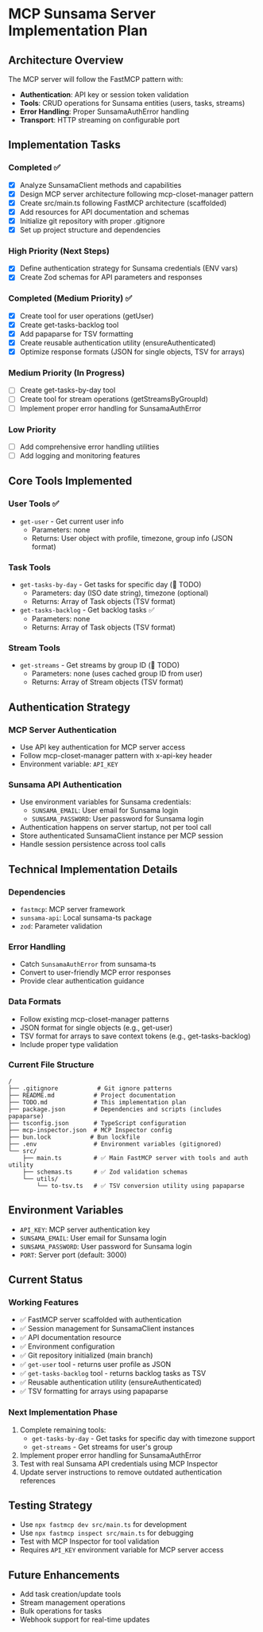 # MCP Sunsama Server Implementation Plan

## Architecture Overview

The MCP server will follow the FastMCP pattern with:
- **Authentication**: API key or session token validation
- **Tools**: CRUD operations for Sunsama entities (users, tasks, streams)
- **Error Handling**: Proper SunsamaAuthError handling
- **Transport**: HTTP streaming on configurable port

## Implementation Tasks

### Completed ✅
- [x] Analyze SunsamaClient methods and capabilities
- [x] Design MCP server architecture following mcp-closet-manager pattern
- [x] Create src/main.ts following FastMCP architecture (scaffolded)
- [x] Add resources for API documentation and schemas
- [x] Initialize git repository with proper .gitignore
- [x] Set up project structure and dependencies

### High Priority (Next Steps)
- [x] Define authentication strategy for Sunsama credentials (ENV vars)
- [x] Create Zod schemas for API parameters and responses

### Completed (Medium Priority) ✅
- [x] Create tool for user operations (getUser)
- [x] Create get-tasks-backlog tool
- [x] Add papaparse for TSV formatting
- [x] Create reusable authentication utility (ensureAuthenticated)
- [x] Optimize response formats (JSON for single objects, TSV for arrays)

### Medium Priority (In Progress)
- [ ] Create get-tasks-by-day tool
- [ ] Create tool for stream operations (getStreamsByGroupId)
- [ ] Implement proper error handling for SunsamaAuthError

### Low Priority
- [ ] Add comprehensive error handling utilities
- [ ] Add logging and monitoring features

## Core Tools Implemented

### User Tools ✅
- `get-user` - Get current user info
  - Parameters: none
  - Returns: User object with profile, timezone, group info (JSON format)

### Task Tools 
- `get-tasks-by-day` - Get tasks for specific day (🚧 TODO)
  - Parameters: day (ISO date string), timezone (optional)
  - Returns: Array of Task objects (TSV format)
- `get-tasks-backlog` - Get backlog tasks ✅
  - Parameters: none
  - Returns: Array of Task objects (TSV format)

### Stream Tools
- `get-streams` - Get streams by group ID (🚧 TODO)
  - Parameters: none (uses cached group ID from user)
  - Returns: Array of Stream objects (TSV format)

## Authentication Strategy

### MCP Server Authentication
- Use API key authentication for MCP server access
- Follow mcp-closet-manager pattern with x-api-key header
- Environment variable: `API_KEY`

### Sunsama API Authentication
- Use environment variables for Sunsama credentials:
  - `SUNSAMA_EMAIL`: User email for Sunsama login
  - `SUNSAMA_PASSWORD`: User password for Sunsama login
- Authentication happens on server startup, not per tool call
- Store authenticated SunsamaClient instance per MCP session
- Handle session persistence across tool calls

## Technical Implementation Details

### Dependencies
- `fastmcp`: MCP server framework
- `sunsama-api`: Local sunsama-ts package
- `zod`: Parameter validation

### Error Handling
- Catch `SunsamaAuthError` from sunsama-ts
- Convert to user-friendly MCP error responses
- Provide clear authentication guidance

### Data Formats
- Follow existing mcp-closet-manager patterns
- JSON format for single objects (e.g., get-user)
- TSV format for arrays to save context tokens (e.g., get-tasks-backlog)
- Include proper type validation

### Current File Structure
```
/
├── .gitignore           # Git ignore patterns
├── README.md           # Project documentation
├── TODO.md             # This implementation plan
├── package.json        # Dependencies and scripts (includes papaparse)
├── tsconfig.json       # TypeScript configuration
├── mcp-inspector.json  # MCP Inspector config
├── bun.lock           # Bun lockfile
├── .env                # Environment variables (gitignored)
└── src/
    ├── main.ts         # ✅ Main FastMCP server with tools and auth utility
    ├── schemas.ts      # ✅ Zod validation schemas
    └── utils/
        └── to-tsv.ts   # ✅ TSV conversion utility using papaparse
```

## Environment Variables
- `API_KEY`: MCP server authentication key
- `SUNSAMA_EMAIL`: User email for Sunsama login
- `SUNSAMA_PASSWORD`: User password for Sunsama login
- `PORT`: Server port (default: 3000)

## Current Status

### Working Features
- ✅ FastMCP server scaffolded with authentication
- ✅ Session management for SunsamaClient instances
- ✅ API documentation resource
- ✅ Environment configuration
- ✅ Git repository initialized (main branch)
- ✅ `get-user` tool - returns user profile as JSON
- ✅ `get-tasks-backlog` tool - returns backlog tasks as TSV
- ✅ Reusable authentication utility (ensureAuthenticated)
- ✅ TSV formatting for arrays using papaparse

### Next Implementation Phase
1. Complete remaining tools:
   - `get-tasks-by-day` - Get tasks for specific day with timezone support
   - `get-streams` - Get streams for user's group
2. Implement proper error handling for SunsamaAuthError
3. Test with real Sunsama API credentials using MCP Inspector
4. Update server instructions to remove outdated authentication references

## Testing Strategy
- Use `npx fastmcp dev src/main.ts` for development
- Use `npx fastmcp inspect src/main.ts` for debugging
- Test with MCP Inspector for tool validation
- Requires `API_KEY` environment variable for MCP server access

## Future Enhancements
- Add task creation/update tools
- Stream management operations
- Bulk operations for tasks
- Webhook support for real-time updates